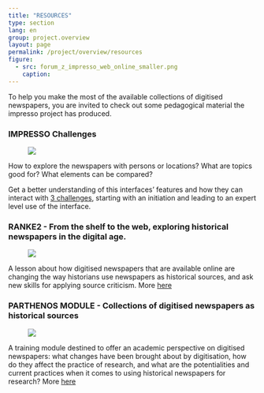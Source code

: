 ```yaml
---
title: "RESOURCES"
type: section
lang: en
group: project.overview
layout: page
permalink: /project/overview/resources
figure:
  - src: forum_z_impresso_web_online_smaller.png
    caption:
---
```


To help you make the most of the available collections of digitised newspapers, you are invited to check out some pedagogical material the impresso project has produced.

<!-- more -->


### IMPRESSO Challenges

<figure class='respect-margin'>
      <img class='cover' src='{{ site.url }}/assets/images/challenges-screenshot.defe3ef0.png'>
      <figcaption class="wrapper">
          <p></p>
      </figcaption>
    </figure>

How to explore the newspapers with persons or locations? What are topics good for? What elements can be compared?

Get a better understanding of this interfaces’ features and how they can interact with [3 challenges](https://impresso-project.ch/assets/impresso-challenges-1.2.3.pdf), starting with an initiation and leading to an expert level use of the interface.

### RANKE2 - From the shelf to the web, exploring historical newspapers in the digital age.

<figure class='respect-margin'>
      <img class='cover' src='{{ site.url }}/assets/images/FZ_ranke2.png'>
      <figcaption class="wrapper">
          <p></p>
      </figcaption>
    </figure>

A lesson about how digitised newspapers that are available online are changing the way historians use newspapers as historical sources, and ask new skills for applying source criticism. More [here](https://ranke2.uni.lu/u/exploring-historical-newspapers/)

### PARTHENOS MODULE - Collections of digitised newspapers as historical sources
<figure class='respect-margin'>
      <img class='cover' src='{{ site.url }}/assets/images/FZ_parthenos.png'>
      <figcaption class="wrapper">
          <p></p>
      </figcaption>
    </figure>

A training module destined to offer an academic perspective on digitised newspapers: what changes have been brought about by digitisation, how do they affect the practice of research, and what are the potentialities and current practices when it comes to using historical newspapers for research? More [here](https://training.parthenos-project.eu/sample-page/digital-humanities-research-questions-and-methods/collections-of-digital-newspapers-as-historical-sources/)
